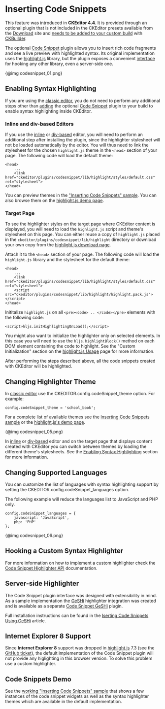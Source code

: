 <!--
Copyright (c) 2003-2017, CKSource - Frederico Knabben. All rights reserved.
For licensing, see LICENSE.md.
-->

# Inserting Code Snippets

<p class="requirements">
	This feature was introduced in <strong>CKEditor 4.4</strong>. It is provided through an optional plugin that is not included in the CKEditor presets available from the <a href="http://ckeditor.com/download">Download</a> site and <a href="#!/guide/dev_widget_installation">needs to be added to your custom build</a> with <a href="https://ckeditor.com/cke4/builder">CKBuilder</a>.
</p>

The optional [Code Snippet](https://ckeditor.com/cke4/addon/codesnippet) plugin allows you to insert rich code fragments and see a live preview with highlighted syntax. Its original implementation uses the [highlight.js](http://highlightjs.org) library, but the plugin exposes a convenient [interface](#!/api/CKEDITOR.plugins.codesnippet.highlighter) for hooking any other library, even a server-side one.

{@img codesnippet_01.png}

## Enabling Syntax Highlighting

If you are using the [classic editor](#!/guide/dev_framed), you do not need to perform any additional steps other than [adding](#!/guide/dev_plugins) the optional [Code Snippet](https://ckeditor.com/cke4/addon/codesnippet) plugin to your build to enable syntax highlighting inside CKEditor.

### Inline and div-based Editors

If you use the [inline](#!/guide/dev_inline) or [div-based](https://ckeditor.com/cke4/addon/divarea) editor, you will need to perform an additional step after installing the plugin, since the highlighter stylesheet will not be loaded automatically by the editor. You will thus need to link the stylesheet for the chosen `highlight.js` theme in the `<head>` section of your page. The following code will load the default theme:

	<head>
		...
		<link href="ckeditor/plugins/codesnippet/lib/highlight/styles/default.css" rel="stylesheet">
	</head>

<p class="tip">
    You can preview themes in the <a href="https://sdk.ckeditor.com/samples/codesnippet.html">"Inserting Code Snippets" sample</a>. You can also browse them on the <a href="http://highlightjs.org/static/test.html">highlight.js demo page</a>.
</p>

### Target Page

To see the highlighter styles on the target page where CKEditor content is displayed, you will need to load the `highlight.js` script and theme's stylesheet on this page. You can either reuse a copy of `highlight.js` placed in the `ckeditor/plugins/codesnippet/lib/highlight` directory or download your own copy from the [highlight.js download page](http://highlightjs.org/download).

Attach it to the `<head>` section of your page. The following code will load the `highlight.js` library and the stylesheet for the default theme:

	<head>
		...
		<link href="ckeditor/plugins/codesnippet/lib/highlight/styles/default.css" rel="stylesheet">
		<script src="ckeditor/plugins/codesnippet/lib/highlight/highlight.pack.js"></script>
	</head>

Inititalize `highlight.js` on all `<pre><code> .. </code></pre>` elements with the following code:

	<script>hljs.initHighlightingOnLoad();</script>

<p class="tip">
    You might also want to initialize the highlighter only on selected elements. In this case you will need to use the <code>hljs.highlightBlock()</code> method on each DOM element containing the code to highlight. See the "Custom Initialization" section on the <a href="http://highlightjs.org/usage">highlight.js Usage</a> page for more information.</p>

After performing the steps described above, all the code snippets created with CKEditor will be highlighted.

## Changing Highlighter Theme

In [classic editor](#!/guide/dev_framed) use the CKEDITOR.config.codeSnippet_theme option. For example:

    config.codeSnippet_theme = 'school_book';

For a complete list of available themes see the [Inserting Code Snippets sample](https://sdk.ckeditor.com/samples/codesnippet.html) or the [highlight.js's demo page](http://highlightjs.org/static/test.html).

{@img codesnippet_05.png}

In [inline](#!/guide/dev_inline) or [div-based](https://ckeditor.com/cke4/addon/divarea) editor and on the target page that displays content created with CKEditor you can switch between themes by loading the different theme's stylesheets. See the [Enabling Syntax Highlighting](#!/guide/dev_codesnippet-section-enabling-syntax-highlighting) section for more information.

## Changing Supported Languages

You can customize the list of languages with syntax highlighting support by setting the CKEDITOR.config.codeSnippet_languages option.

The following example will reduce the languages list to JavaScript and PHP only.

	config.codeSnippet_languages = {
		javascript: 'JavaScript',
		php: 'PHP'
	};

{@img codesnippet_06.png}

## Hooking a Custom Syntax Highlighter

For more information on how to implement a custom highlighter check the [Code Snippet Highlighter API](#!/api/CKEDITOR.plugins.codesnippet.highlighter) documentation.

## Server-side Highlighter

The Code Snippet plugin interface was designed with extensibility in mind. As a sample implementation the [GeSHi](http://qbnz.com/highlighter/) highlighter integration was created and is available as a separate [Code Snippet GeSHi](https://ckeditor.com/cke4/addon/codesnippetgeshi) plugin.

Full installation instructions can be found in the [Iserting Code Snippets Using GeSHi](#!/guide/dev_codesnippetgeshi) article.

## Internet Explorer 8 Support

Since **Internet Explorer 8** support was dropped in [highlight.js](http://highlightjs.org) 7.3 (see the [GitHub ticket](https://github.com/isagalaev/highlight.js/issues/280)), the default implementation of the Code Snippet plugin will not provide any higlighting in this browser version. To solve this problem use a custom highlighter.

## Code Snippets Demo

See the [working "Inserting Code Snippets" sample](https://sdk.ckeditor.com/samples/codesnippet.html) that shows a few instances of the code snippet widgets as well as the syntax highlighter themes which are available in the default implementation.
